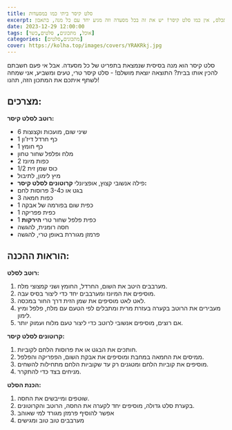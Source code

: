 ```yaml
---
title: סלט קיסר ביתי כמו במסעדות
excerpt: בתכלס, אין כמו סלט קיסר! יש את זה בכל מסעדה וזה מגיע יחד עם כל מנה, בתאבון!
date: 2023-12-29 12:00:00
tags: [אוכל, מתכונים, סלטים,כשר]
categories: [מתכונים,סלטים]
cover: https://kolha.top/images/covers/YRAKRkj.jpg
---
```


סלט קיסר הוא מנה בסיסית שנמצאת בתפריט של כל מסעדה. אבל אי פעם חשבתם להכין אותו בבית? התוצאה יוצאת מושלם! - סלט קיסר טרי, טעים ומשביע, אני שמחה לשתף איתכם את המתכון הזה, תהנו!

## מצרכים:

**רוטב לסלט קיסר:**
-   6 שיני שום, מועכות וקצוצות
-   1 כף חרדל דיז’ון
-   1 כף חומץ
-   מלח ופלפל שחור טחון
-   2 כפות מיונז
-   1/2 כוס שמן זית
-   מיץ לימון, לתיבול
-   פילה אנשובי קצוץ, אופציונלי
**קרוטונים לסלט קיסר:**
-   בגט או כ3-4 פרוסות לחם
-   3 כפות חמאה
-   1 כפית שום בפורמה של אבקה
-   1 כפית פפריקה
-   1 כפית פלפל שחור טרי
**הירקות**
-   חסה רומנית, להגשה
-   פרמזן מגוררת באופן טרי, להגשה

## הוראות ההכנה: 

**רוטב לסלט:**
1.  מערבבים היטב את השום, החרדל, החומץ ושני קמצוצי מלח.
2.  מוסיפים את המיונז ומערבבים יחד כדי ליצור בסיס עבה.
3.  לאט לאט מוסיפים את שמן הזית דרך החור במכסה.
4.  מעבירים את הרוטב בקערה בעזרת מרית ומתבלים לפי הטעם עם מלח, פלפל ומיץ לימון.
5.  אם רוצים, מוסיפים אנשובי לרוטב כדי ליצור טעם מלוח ועמוק יותר.

**קרוטונים לסלט קיסר:**
1.  חותכים את הבגט או את פרוסות הלחם לקוביות.
2.  ממיסים את החמאה במחבת ומוסיפים את אבקת השום, הפפריקה והפלפל.
3.  מוסיפים את קוביות הלחם ומטגנים רק עד שקוביות הלחם מתחילות להשחים.
4.  מניחים בצד כדי להתקרר.

**הכנת הסלט:**
1.  שוטפים ומייבשים את החסה.
2.  בקערת סלט גדולה, מוסיפים יחד לקערה את החסה, הרוטב והקרוטונים.
3.  אפשר להוסיף פרמזן מגורד למי שאוהב
4.  מערבבים טוב טוב ומגישים


